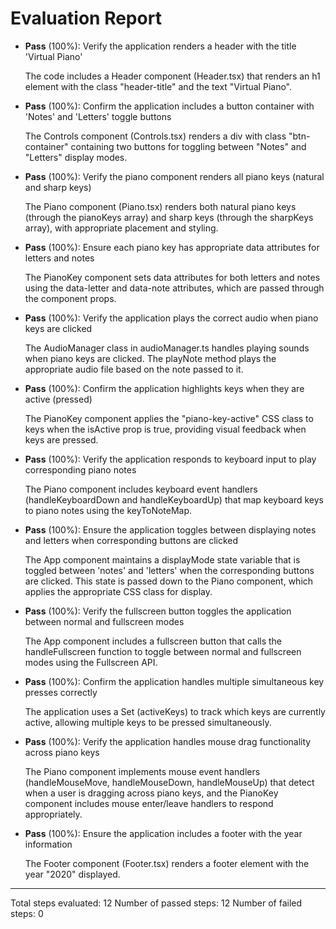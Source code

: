 # Evaluation Report

- **Pass** (100%): Verify the application renders a header with the title 'Virtual Piano'
  
  The code includes a Header component (Header.tsx) that renders an h1 element with the class "header-title" and the text "Virtual Piano".

- **Pass** (100%): Confirm the application includes a button container with 'Notes' and 'Letters' toggle buttons
  
  The Controls component (Controls.tsx) renders a div with class "btn-container" containing two buttons for toggling between "Notes" and "Letters" display modes.

- **Pass** (100%): Verify the piano component renders all piano keys (natural and sharp keys)
  
  The Piano component (Piano.tsx) renders both natural piano keys (through the pianoKeys array) and sharp keys (through the sharpKeys array), with appropriate placement and styling.

- **Pass** (100%): Ensure each piano key has appropriate data attributes for letters and notes
  
  The PianoKey component sets data attributes for both letters and notes using the data-letter and data-note attributes, which are passed through the component props.

- **Pass** (100%): Verify the application plays the correct audio when piano keys are clicked
  
  The AudioManager class in audioManager.ts handles playing sounds when piano keys are clicked. The playNote method plays the appropriate audio file based on the note passed to it.

- **Pass** (100%): Confirm the application highlights keys when they are active (pressed)
  
  The PianoKey component applies the "piano-key-active" CSS class to keys when the isActive prop is true, providing visual feedback when keys are pressed.

- **Pass** (100%): Verify the application responds to keyboard input to play corresponding piano notes
  
  The Piano component includes keyboard event handlers (handleKeyboardDown and handleKeyboardUp) that map keyboard keys to piano notes using the keyToNoteMap.

- **Pass** (100%): Ensure the application toggles between displaying notes and letters when corresponding buttons are clicked
  
  The App component maintains a displayMode state variable that is toggled between 'notes' and 'letters' when the corresponding buttons are clicked. This state is passed down to the Piano component, which applies the appropriate CSS class for display.

- **Pass** (100%): Verify the fullscreen button toggles the application between normal and fullscreen modes
  
  The App component includes a fullscreen button that calls the handleFullscreen function to toggle between normal and fullscreen modes using the Fullscreen API.

- **Pass** (100%): Confirm the application handles multiple simultaneous key presses correctly
  
  The application uses a Set (activeKeys) to track which keys are currently active, allowing multiple keys to be pressed simultaneously.

- **Pass** (100%): Verify the application handles mouse drag functionality across piano keys
  
  The Piano component implements mouse event handlers (handleMouseMove, handleMouseDown, handleMouseUp) that detect when a user is dragging across piano keys, and the PianoKey component includes mouse enter/leave handlers to respond appropriately.

- **Pass** (100%): Ensure the application includes a footer with the year information
  
  The Footer component (Footer.tsx) renders a footer element with the year "2020" displayed.

---

Total steps evaluated: 12
Number of passed steps: 12
Number of failed steps: 0